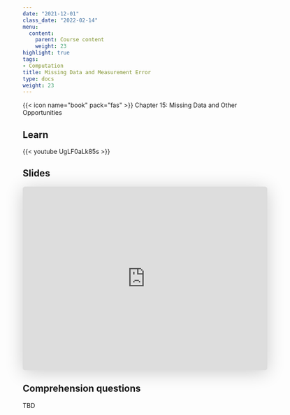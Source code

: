 ```yaml
---
date: "2021-12-01"
class_date: "2022-02-14"
menu:
  content:
    parent: Course content
    weight: 23
highlight: true
tags:
- Computation
title: Missing Data and Measurement Error
type: docs
weight: 23
---
```


{{< icon name="book" pack="fas" >}} Chapter 15: Missing Data and Other Opportunities

## Learn

{{< youtube UgLF0aLk85s >}}

## Slides

<iframe class="speakerdeck-iframe" frameborder="0" src="https://speakerdeck.com/player/da27f0f59b1447cc85418c8fb0fb390c" title="L20 Statistical Rethinking Winter 2019" allowfullscreen="true" mozallowfullscreen="true" webkitallowfullscreen="true" style="border: 0px; background: padding-box padding-box rgba(0, 0, 0, 0.1); margin: 0px; padding: 0px; border-radius: 6px; box-shadow: rgba(0, 0, 0, 0.2) 0px 5px 40px; width: 560px; height: 420px;" data-ratio="1.3333333333333333"></iframe>


## Comprehension questions

TBD

